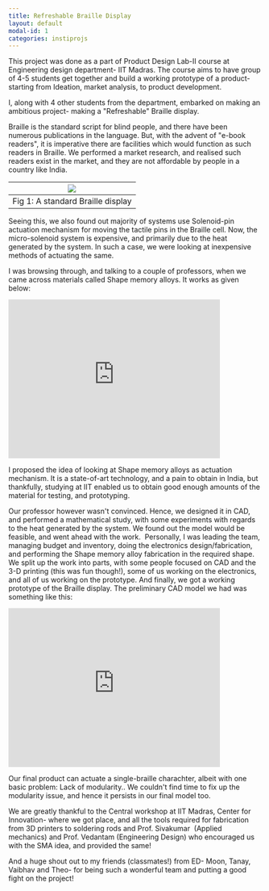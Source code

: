 ```yaml
---
title: Refreshable Braille Display
layout: default
modal-id: 1
categories: instiprojs
---
```

This project was done as a part of Product Design Lab-II course at Engineering design department- IIT Madras. The course aims to have group of 4-5 students get together and build a working prototype of a product- starting from Ideation, market analysis, to product development.

I, along with 4 other students from the department, embarked on making an ambitious project- making a "Refreshable" Braille display.

Braille is the standard script for blind people, and there have been numerous publications in the language. But, with the advent of "e-book readers", it is imperative there are facilities which would function as such readers in Braille. We performed a market research, and realised such readers exist in the market, and they are not affordable by people in a country like India.

| ![](https://www.nfb.org/images/nfb/publications/bm/bm12/bm1211/humanware-braille-display.gif) |
|:--:|
| Fig 1: A standard Braille display  |


Seeing this, we also found out majority of systems use Solenoid-pin actuation mechanism for moving the tactile pins in the Braille cell. Now, the micro-solenoid system is expensive, and primarily due to the heat generated by the system. In such a case, we were looking at inexpensive methods of actuating the same.

I was browsing through, and talking to a couple of professors, when we came across materials called Shape memory alloys. It works as given below:

<iframe width="420" height="315" src="https://www.youtube.com/watch?v=wI-qAxKJoSU" frameborder="0" > </iframe>

I proposed the idea of looking at Shape memory alloys as actuation mechanism. It is a state-of-art technology, and a pain to obtain in India, but thankfully, studying at IIT enabled us to obtain good enough amounts of the material for testing, and prototyping.

Our professor however wasn't convinced. Hence, we designed it in CAD, and performed a mathematical study, with some experiments with regards to the heat generated by the system. We found out the model would be feasible, and went ahead with the work.  Personally, I was leading the team, managing budget and inventory, doing the electronics design/fabrication, and performing the Shape memory alloy fabrication in the required shape. We split up the work into parts, with some people focused on CAD and the 3-D printing (this was fun though!), some of us working on the electronics, and all of us working on the prototype. And finally, we got a working prototype of the Braille display. The preliminary CAD model we had was something like this:


<iframe width="420" height="315" src="https://drive.google.com/file/d/0BzqIjN5cqcBCd0k0QjZoQU1Sbm43dTFoMDdzS2p0MHpRYnhF/view?usp=sharing" frameborder="0" > </iframe>

<!-- <centre>
| ![]({{site.url}}img/sma1.png) |
|:--:|
| Fig 1: A standard Braille display  |
</centre> -->

Our final product can actuate a single-braille charachter, albeit with one basic problem: Lack of modularity.. We couldn't find time to fix up the modularity issue, and hence it persists in our final model too.

We are greatly thankful to the Central workshop at IIT Madras, Center for Innovation- where we got place, and all the tools required for fabrication from 3D printers to soldering rods and Prof. Sivakumar  (Applied mechanics) and Prof. Vedantam (Engineering Design) who encouraged us with the SMA idea, and provided the same!

And a huge shout out to my friends (classmates!) from ED- Moon, Tanay, Vaibhav and Theo- for being such a wonderful team and putting a good fight on the project!
